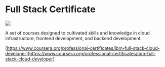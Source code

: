 # Full Stack Certificate

![](./resources/project/full-stack-certificate/image.png)

A set of courses designed to cultivated skills and knowledge in
cloud infrastructure, frontend development, and backend development.

[https://www.coursera.org/professional-certificates/ibm-full-stack-cloud-developer](https://www.coursera.org/professional-certificates/ibm-full-stack-cloud-developer)
